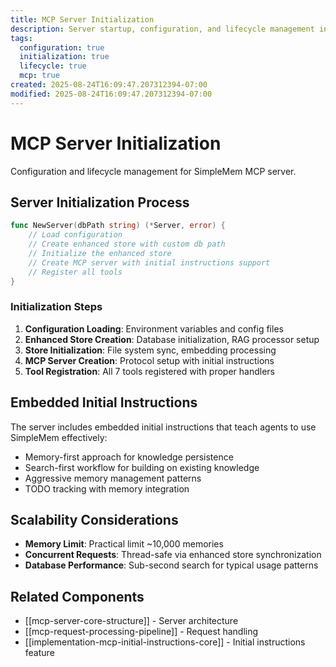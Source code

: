 ```yaml
---
title: MCP Server Initialization
description: Server startup, configuration, and lifecycle management in SimpleMem
tags:
  configuration: true
  initialization: true
  lifecycle: true
  mcp: true
created: 2025-08-24T16:09:47.207312394-07:00
modified: 2025-08-24T16:09:47.207312394-07:00
---
```


# MCP Server Initialization

Configuration and lifecycle management for SimpleMem MCP server.

## Server Initialization Process

```go
func NewServer(dbPath string) (*Server, error) {
    // Load configuration
    // Create enhanced store with custom db path  
    // Initialize the enhanced store
    // Create MCP server with initial instructions support
    // Register all tools
}
```

### Initialization Steps

1. **Configuration Loading**: Environment variables and config files
2. **Enhanced Store Creation**: Database initialization, RAG processor setup
3. **Store Initialization**: File system sync, embedding processing
4. **MCP Server Creation**: Protocol setup with initial instructions
5. **Tool Registration**: All 7 tools registered with proper handlers

## Embedded Initial Instructions

The server includes embedded initial instructions that teach agents to use SimpleMem effectively:
- Memory-first approach for knowledge persistence  
- Search-first workflow for building on existing knowledge
- Aggressive memory management patterns
- TODO tracking with memory integration

## Scalability Considerations

- **Memory Limit**: Practical limit ~10,000 memories
- **Concurrent Requests**: Thread-safe via enhanced store synchronization
- **Database Performance**: Sub-second search for typical usage patterns

## Related Components
- [[mcp-server-core-structure]] - Server architecture
- [[mcp-request-processing-pipeline]] - Request handling
- [[implementation-mcp-initial-instructions-core]] - Initial instructions feature